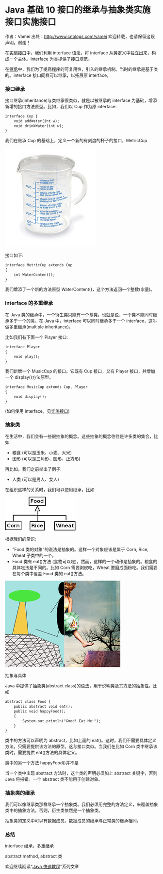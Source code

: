 # Java 基础 10 接口的继承与抽象类实施接口实施接口

作者：Vamei 出处：http://www.cnblogs.com/vamei 欢迎转载，也请保留这段声明。谢谢！

在[实施接口](http://www.cnblogs.com/vamei/archive/2013/03/27/2982230.html)中，我们利用 interface 语法，将 interface 从类定义中独立出来，构成一个主体。interface 为类提供了接口规范。

在[继承](http://www.cnblogs.com/vamei/archive/2013/03/29/2982232.html)中，我们为了提高程序的可复用性，引入的继承机制。当时的继承是基于类的。interface 接口同样可以继承，以拓展原 interface。

### 接口继承

接口继承(inheritance)与类继承很类似，就是以被继承的 interface 为基础，增添新增的接口方法原型。比如，我们以 Cup 作为原 interface:

```
interface Cup {
    void addWater(int w);
    void drinkWater(int w);
}
```

我们在继承 Cup 的基础上，定义一个新的有刻度的杯子的接口，MetricCup

![](img/3b688cf6d016624ab5fadc8050147bcb.jpg)

接口如下:

```
interface MetricCup extends Cup
{
    int WaterContent();
}
```

我们增添了一个新的方法原型 WaterContent()，这个方法返回一个整数(水量)。

### interface 的多重继承

在 Java 类的继承中，一个衍生类只能有一个基类。也就是说，一个类不能同时继承多于一个的类。在 Java 中，interface 可以同时继承多于一个 interface，这叫做多重继承(multiple inheritance)。

比如我们有下面一个 Player 接口:

```
interface Player
{
    void play();
}
```

我们新增一个 MusicCup 的接口。它既有 Cup 接口，又有 Player 接口，并增加一个 display()方法原型。

```
interface MusicCup extends Cup, Player 
{
    void display();
}
```

(如何使用 interface，见[实施接口](http://www.cnblogs.com/vamei/archive/2013/03/27/2982230.html))

### 抽象类

在生活中，我们会有一些很抽象的概念。这些抽象的概念往往是许多类的集合，比如:

*   粮食 (可以是玉米、小麦、大米)
*   图形 (可以是三角形、圆形、正方形)

再比如，我们之前举出了例子:

*   人类 (可以是男人、女人)

在组织这样的关系时，我们可以使用继承，比如:

![](img/7dbc56ef799a6edc67dc9b35c8c594b4.jpg)

根据我们的常识:

*   "Food 类的对象"的说法是抽象的。这样一个对象应该是属于 Corn, Rice, Wheat 子类中的一个。
*   Food 类有 eat()方法 (食物可以吃)。然而，这样的一个动作是抽象的。粮食的具体吃法是不同的。比如 Corn 需要剥皮吃，Wheat 要磨成面粉吃。我们需要在每个类中覆盖 Food 类的 eat()方法。

![](img/6a1a60ea27c8eadca140fe3e7cc37bd4.jpg)

抽象与具体

Java 中提供了抽象类(abstract class)的语法，用于说明类及其方法的抽象性。比如:

```
abstract class Food {
    public abstract void eat();
    public void happyFood();
    {
        System.out.println("Good! Eat Me!");
    }
}
```

类中的方法可以声明为 abstract，比如上面的 eat()。这时，我们不需要具体定义方法，只需要提供该方法的原型。这与接口类似。当我们在比如 Corn 类中继承该类时，需要提供 eat()方法的具体定义。

类中的另一个方法 happyFood()并不是

当一个类中出现 abstract 方法时，这个类的声明必须加上 abstract 关键字，否则 Java 将报错。一个 abstract 类不能用于创建对象。

### 抽象类的继承

我们可以像继承类那样继承一个抽象类。我们必须用完整的方法定义，来覆盖抽象类中的抽象方法，否则，衍生类依然是一个抽象类。

抽象类的定义中可以有数据成员。数据成员的继承与正常类的继承相同。

### 总结

interface 继承，多重继承

abstract method, abstract 类

欢迎继续阅读“[Java 快速教程](http://www.cnblogs.com/vamei/archive/2013/03/31/2991531.html)”系列文章